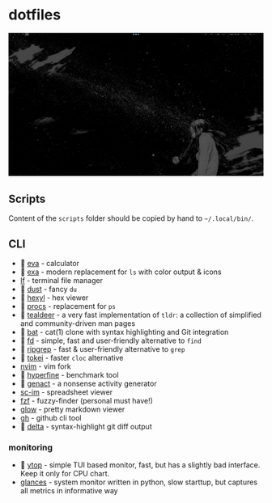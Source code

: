 # dotfiles
![screenshot](https://raw.githubusercontent.com/snpefk/dotfiles/master/screenshot.png)

## Scripts
Content of the `scripts` folder should be copied by hand to `~/.local/bin/`.

## CLI
- 🦀 [eva](https://github.com/NerdyPepper/eva) - calculator 
- 🦀 [exa](https://github.com/ogham/exa) - modern replacement for `ls` with color output & icons 
- [lf](https://github.com/gokcehan/lf) - terminal file manager
- 🦀 [dust](https://github.com/bootandy/dust) - fancy `du`
- 🦀 [hexyl](https://github.com/sharkdp/hexyl) - hex viewer
- 🦀 [procs](https://github.com/dalance/procs) - replacement for `ps`
- 🦀 [tealdeer](https://github.com/dbrgn/tealdeer) - a very fast implementation of `tldr`: a collection of simplified and community-driven man pages
- 🦀 [bat](https://github.com/sharkdp/bat) - cat(1) clone with syntax highlighting and Git integration
- 🦀 [fd](https://github.com/sharkdp/fd) - simple, fast and user-friendly alternative to `find`
- 🦀 [ripgrep](https://github.com/BurntSushi/ripgrep) - fast & user-friendly alternative to `grep`
- 🦀 [tokei](https://github.com/XAMPPRocky/tokei) - faster `cloc` alternative
- [nvim](https://github.com/neovim/neovim) - vim fork 
- 🦀 [hyperfine](https://github.com/sharkdp/hyperfine) - benchmark tool 
- 🦀 [genact](https://github.com/svenstaro/genact) - a nonsense activity generator
- [sc-im](https://github.com/andmarti1424/sc-im) -  spreadsheet viewer
- [fzf](https://github.com/junegunn/fzf) - fuzzy-finder (personal must have!)
- [glow](https://github.com/charmbracelet/glow) - pretty markdown viewer
- [gh](https://github.com/cli/cli) - github cli tool
- 🦀 [delta](https://github.com/dandavison/delta) - syntax-highlight git diff output 

### monitoring
- 🦀 [ytop](https://github.com/cjbassi/ytop/) - simple TUI based monitor, fast, but has a slightly bad interface. Keep it only for CPU chart.
- [glances](https://github.com/nicolargo/glances) - system monitor written in python, slow starttup, but captures all metrics in informative way
